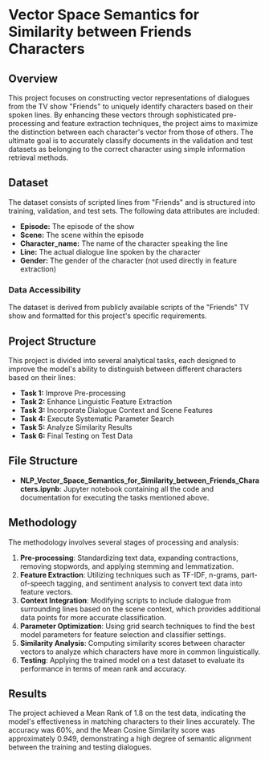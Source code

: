 # Vector Space Semantics for Similarity between Friends Characters

## Overview
This project focuses on constructing vector representations of dialogues from the TV show "Friends" to uniquely identify characters based on their spoken lines. By enhancing these vectors through sophisticated pre-processing and feature extraction techniques, the project aims to maximize the distinction between each character's vector from those of others. The ultimate goal is to accurately classify documents in the validation and test datasets as belonging to the correct character using simple information retrieval methods.

## Dataset
The dataset consists of scripted lines from "Friends" and is structured into training, validation, and test sets. The following data attributes are included:
- **Episode:** The episode of the show
- **Scene:** The scene within the episode
- **Character_name:** The name of the character speaking the line
- **Line:** The actual dialogue line spoken by the character
- **Gender:** The gender of the character (not used directly in feature extraction)

### Data Accessibility
The dataset is derived from publicly available scripts of the "Friends" TV show and formatted for this project's specific requirements.

## Project Structure
This project is divided into several analytical tasks, each designed to improve the model's ability to distinguish between different characters based on their lines:
- **Task 1:** Improve Pre-processing
- **Task 2:** Enhance Linguistic Feature Extraction
- **Task 3:** Incorporate Dialogue Context and Scene Features
- **Task 4:** Execute Systematic Parameter Search
- **Task 5:** Analyze Similarity Results
- **Task 6:** Final Testing on Test Data

## File Structure
- **NLP_Vector_Space_Semantics_for_Similarity_between_Friends_Characters.ipynb**: Jupyter notebook containing all the code and documentation for executing the tasks mentioned above.

## Methodology
The methodology involves several stages of processing and analysis:
1. **Pre-processing**: Standardizing text data, expanding contractions, removing stopwords, and applying stemming and lemmatization.
2. **Feature Extraction**: Utilizing techniques such as TF-IDF, n-grams, part-of-speech tagging, and sentiment analysis to convert text data into feature vectors.
3. **Context Integration**: Modifying scripts to include dialogue from surrounding lines based on the scene context, which provides additional data points for more accurate classification.
4. **Parameter Optimization**: Using grid search techniques to find the best model parameters for feature selection and classifier settings.
5. **Similarity Analysis**: Computing similarity scores between character vectors to analyze which characters have more in common linguistically.
6. **Testing**: Applying the trained model on a test dataset to evaluate its performance in terms of mean rank and accuracy.

## Results
The project achieved a Mean Rank of 1.8 on the test data, indicating the model's effectiveness in matching characters to their lines accurately. The accuracy was 60%, and the Mean Cosine Similarity score was approximately 0.949, demonstrating a high degree of semantic alignment between the training and testing dialogues.

